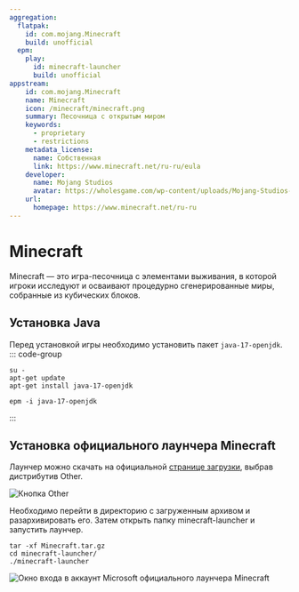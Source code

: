 ```yaml
---
aggregation:
  flatpak:
    id: com.mojang.Minecraft
    build: unofficial 
  epm:
    play:
      id: minecraft-launcher
      build: unofficial
appstream:
    id: com.mojang.Minecraft
    name: Minecraft
    icon: /minecraft/minecraft.png
    summary: Песочница с открытым миром 
    keywords:
      - proprietary
      - restrictions
    metadata_license:
      name: Собственная
      link: https://www.minecraft.net/ru-ru/eula
    developer:
      name: Mojang Studios
      avatar: https://wholesgame.com/wp-content/uploads/Mojang-Studios-Logo-Thumb-Square-PNG.png 
    url:
      homepage: https://www.minecraft.net/ru-ru
---
```


# Minecraft 

Minecraft — это игра-песочница с элементами выживания, в которой игроки исследуют и осваивают процедурно сгенерированные миры, собранные из кубических блоков.

<!--@include: @apps/_parts/install/content-flatpak.md-->
<!--@include: @apps/_parts/install/content-epm-play.md-->

## Установка Java

Перед установкой игры необходимо установить пакет `java-17-openjdk`.
::: code-group

```shell[apt-get]
su -
apt-get update
apt-get install java-17-openjdk

```

```shell[epm]
epm -i java-17-openjdk

```
:::

##  Установка официального лаунчера Minecraft

Лаунчер можно скачать на официальной [странице загрузки](https://www.minecraft.net/ru-ru/download), выбрав дистрибутив Other.

![Кнопка Other](/minecraft/dowloading.png)

Необходимо перейти в директорию с загруженным архивом и разархивировать его. Затем открыть папку minecraft-launcher и запустить лаунчер.

```shell
tar -xf Minecraft.tar.gz
cd minecraft-launcher/
./minecraft-launcher
```

![Окно входа в аккаунт Microsoft официального лаунчера Minecraft](/minecraft/launcher.png)
